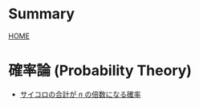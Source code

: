 # Summary

[HOME](./index.md)

<!--
NOTE: 
KaTeX format ($...$, $$...$$) はうまく適用されないので、MathJax format (\\(\\)) を使うこと
-->

# 確率論 (Probability Theory)

- [サイコロの合計が $n$ の倍数になる確率](./probability_and_statistics/dice.md)
